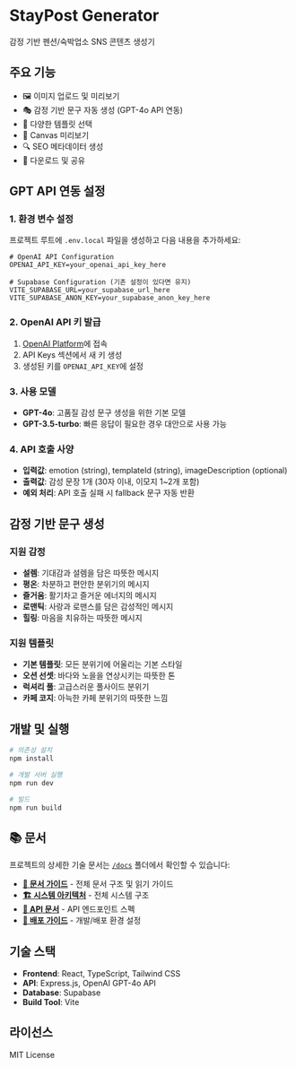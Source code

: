 # StayPost Generator

감정 기반 펜션/숙박업소 SNS 콘텐츠 생성기

## 주요 기능

- 🖼️ 이미지 업로드 및 미리보기
- 🎭 감정 기반 문구 자동 생성 (GPT-4o API 연동)
- 🎨 다양한 템플릿 선택
- 📱 Canvas 미리보기
- 🔍 SEO 메타데이터 생성
- 💾 다운로드 및 공유

## GPT API 연동 설정

### 1. 환경 변수 설정

프로젝트 루트에 `.env.local` 파일을 생성하고 다음 내용을 추가하세요:

```env
# OpenAI API Configuration
OPENAI_API_KEY=your_openai_api_key_here

# Supabase Configuration (기존 설정이 있다면 유지)
VITE_SUPABASE_URL=your_supabase_url_here
VITE_SUPABASE_ANON_KEY=your_supabase_anon_key_here
```

### 2. OpenAI API 키 발급

1. [OpenAI Platform](https://platform.openai.com/)에 접속
2. API Keys 섹션에서 새 키 생성
3. 생성된 키를 `OPENAI_API_KEY`에 설정

### 3. 사용 모델

- **GPT-4o**: 고품질 감성 문구 생성을 위한 기본 모델
- **GPT-3.5-turbo**: 빠른 응답이 필요한 경우 대안으로 사용 가능

### 4. API 호출 사양

- **입력값**: emotion (string), templateId (string), imageDescription (optional)
- **출력값**: 감성 문장 1개 (30자 이내, 이모지 1~2개 포함)
- **예외 처리**: API 호출 실패 시 fallback 문구 자동 반환

## 감정 기반 문구 생성

### 지원 감정
- **설렘**: 기대감과 설렘을 담은 따뜻한 메시지
- **평온**: 차분하고 편안한 분위기의 메시지
- **즐거움**: 활기차고 즐거운 에너지의 메시지
- **로맨틱**: 사랑과 로맨스를 담은 감성적인 메시지
- **힐링**: 마음을 치유하는 따뜻한 메시지

### 지원 템플릿
- **기본 템플릿**: 모든 분위기에 어울리는 기본 스타일
- **오션 선셋**: 바다와 노을을 연상시키는 따뜻한 톤
- **럭셔리 풀**: 고급스러운 풀사이드 분위기
- **카페 코지**: 아늑한 카페 분위기의 따뜻한 느낌

## 개발 및 실행

```bash
# 의존성 설치
npm install

# 개발 서버 실행
npm run dev

# 빌드
npm run build
```

## 📚 문서

프로젝트의 상세한 기술 문서는 [`/docs`](./docs/) 폴더에서 확인할 수 있습니다:

- **[📖 문서 가이드](./docs/README.md)** - 전체 문서 구조 및 읽기 가이드
- **[🏗️ 시스템 아키텍처](./docs/ARCHITECTURE.md)** - 전체 시스템 구조
- **[🔧 API 문서](./docs/API_DOCUMENTATION.md)** - API 엔드포인트 스펙
- **[🚀 배포 가이드](./docs/DEPLOYMENT_GUIDE.md)** - 개발/배포 환경 설정

## 기술 스택

- **Frontend**: React, TypeScript, Tailwind CSS
- **API**: Express.js, OpenAI GPT-4o API
- **Database**: Supabase
- **Build Tool**: Vite

## 라이선스

MIT License
